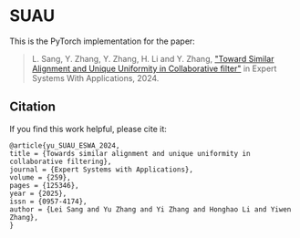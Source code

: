 # SUAU
This is the PyTorch implementation for the paper:
> L. Sang, Y. Zhang, Y. Zhang, H. Li and Y. Zhang, ["Toward Similar Alignment and Unique Uniformity in Collaborative filter"](https://linkinghub.elsevier.com/retrieve/pii/S0957417424022139) in Expert Systems With Applications, 2024.
## Citation
If you find this work helpful, please cite it:
```
@article{yu_SUAU_ESWA_2024,
title = {Towards similar alignment and unique uniformity in collaborative filtering},
journal = {Expert Systems with Applications},
volume = {259},
pages = {125346},
year = {2025},
issn = {0957-4174},
author = {Lei Sang and Yu Zhang and Yi Zhang and Honghao Li and Yiwen Zhang},
}
```

